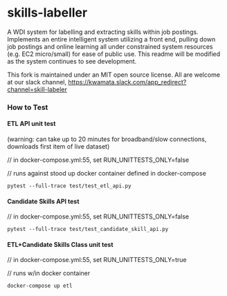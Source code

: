 # skills-labeller
A WDI system for labelling and extracting skills within job postings. Implements an entire intelligent system utilizing a front end, pulling down job postings and online learning all under constrained system resources (e.g. EC2 micro/small) for ease of public use. This readme will be modified as the system continues to see development.

This fork is maintained under an MIT open source license. 
All are welcome at our slack channel, https://kwamata.slack.com/app_redirect?channel=skill-labeler

### How to Test
#### ETL API unit test
(warning: can take up to 20 minutes for broadband/slow connections,
  downloads first item of live dataset)

// in docker-compose.yml:55, set RUN_UNITTESTS_ONLY=false

// runs against stood up docker container defined in docker-compose

`pytest --full-trace test/test_etl_api.py`

#### Candidate Skills API test
// in docker-compose.yml:55, set RUN_UNITTESTS_ONLY=false

`pytest --full-trace test/test_candidate_skill_api.py`

#### ETL+Candidate Skills Class unit test
// in docker-compose.yml:55, set RUN_UNITTESTS_ONLY=true

// runs w/in docker container

`docker-compose up etl`

